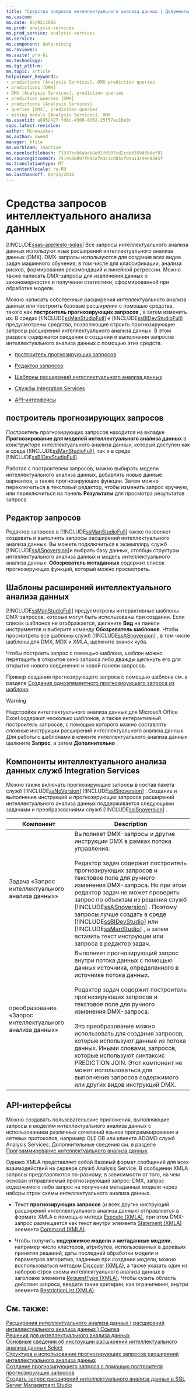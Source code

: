 ```yaml
---
title: "Средства запросов интеллектуального анализа данных | Документы Microsoft"
ms.custom: 
ms.date: 03/02/2016
ms.prod: analysis-services
ms.prod_service: analysis-services
ms.service: 
ms.component: data-mining
ms.reviewer: 
ms.suite: pro-bi
ms.technology: 
ms.tgt_pltfrm: 
ms.topic: article
helpviewer_keywords:
- predictions [Analysis Services], DMX prediction queries
- predictions [DMX]
- DMX [Analysis Services], prediction queries
- prediction queries [DMX]
- predictions [Analysis Services]
- queries [DMX], prediction queries
- mining models [Analysis Services], DMX
ms.assetid: a8952427-fd8c-4300-8f62-25f57ac1be0c
caps.latest.revision: 
author: Minewiskan
ms.author: owend
manager: kfile
ms.workload: Inactive
ms.openlocfilehash: 71337bc66abab8e91fd997cd2cde635945b0ef82
ms.sourcegitcommit: 7519508d97f095afe3c1cd85cf09a13c9eed345f
ms.translationtype: MT
ms.contentlocale: ru-RU
ms.lasthandoff: 02/15/2018
---
```

# <a name="data-mining-query-tools"></a>Средства запросов интеллектуального анализа данных
[!INCLUDE[ssas-appliesto-sqlas](../../includes/ssas-appliesto-sqlas.md)]
Все запросы интеллектуального анализа данных используют язык расширений интеллектуального анализа данных (DMX). DMX-запросы используются для создания всех видов задач машинного обучения, в том числе для классификации, анализа рисков, формирования рекомендаций и линейной регрессии. Можно также написать DMX-запросы для извлечения данных о закономерностях и получения статистики, сформированной при обработке модели.  
  
 Можно написать собственные расширения интеллектуального анализа данных или построить базовые расширения с помощью средства, такого как **построитель прогнозирующих запросов** , а затем изменить их. В средах [!INCLUDE[ssManStudioFull](../../includes/ssmanstudiofull-md.md)] и [!INCLUDE[ssBIDevStudioFull](../../includes/ssbidevstudiofull-md.md)] предусмотрены средства, позволяющие строить прогнозирующие запросы расширений интеллектуального анализа данных. В этом разделе содержатся сведения о создании и выполнения запросов интеллектуального анализа данных с помощью этих средств.  
  
-   [построитель прогнозирующих запросов](#bkmk_Builder)  
  
-   [Редактор запросов](#bkmk_QueryEditor)  
  
-   [Шаблоны расширений интеллектуального анализа данных](#bkmk_Templates)  
  
-   [Службы Integration Services](#bkmk_SSIS)  
  
-   [API-интерфейсы](#bkmk_API)  
  
##  <a name="bkmk_Builder"></a> построитель прогнозирующих запросов  
 Построитель прогнозирующих запросов находится на вкладке **Прогнозирование для моделей интеллектуального анализа данных** в конструкторе интеллектуального анализа данных, который доступен как в среде [!INCLUDE[ssManStudioFull](../../includes/ssmanstudiofull-md.md)], так и в среде [!INCLUDE[ssBIDevStudioFull](../../includes/ssbidevstudiofull-md.md)].  
  
 Работая с построителем запросов, можно выбирать модели интеллектуального анализа данных, добавлять новые данные вариантов, а также прогнозирующие функции. Затем можно переключиться в текстовый редактор, чтобы изменить запрос вручную, или переключиться на панель **Результаты** для просмотра результатов запроса.  
  
##  <a name="bkmk_QueryEditor"></a> Редактор запросов  
 Редактор запросов в [!INCLUDE[ssManStudioFull](../../includes/ssmanstudiofull-md.md)] также позволяет создавать и выполнять запросы расширений интеллектуального анализа данных. Вы можете подключиться к экземпляру служб [!INCLUDE[ssASnoversion](../../includes/ssasnoversion-md.md)]и выбрать базу данных, столбцы структуры интеллектуального анализа данных и модель интеллектуального анализа данных. **Обозреватель метаданных** содержит список прогнозирующих функций, который можно просмотреть.  
  
##  <a name="bkmk_Templates"></a> Шаблоны расширений интеллектуального анализа данных  
 [!INCLUDE[ssManStudioFull](../../includes/ssmanstudiofull-md.md)] предусмотрены интерактивные шаблоны DMX-запросов, которые могут быть использованы при создании. Если список шаблонов не отображается, щелкните **Вид** на панели инструментов и выберите команду **Обозреватель шаблонов**. Чтобы просмотреть все шаблоны служб [!INCLUDE[ssASnoversion](../../includes/ssasnoversion-md.md)] , в том числе шаблоны для DMX, MDX и XMLA, щелкните значок куба.  
  
 Чтобы построить запрос с помощью шаблона, шаблон можно перетащить в открытое окно запроса либо дважды щелкнуть его для открытия нового соединения и новой панели запросов.  
  
 Пример создания прогнозирующего запроса с помощью шаблона см. в разделе [Создание одноэлементного прогнозирующего запроса из шаблона](../../analysis-services/data-mining/create-a-singleton-prediction-query-from-a-template.md).  
  
> [!WARNING]  
>  Надстройка интеллектуального анализа данных для Microsoft Office Excel содержит несколько шаблонов, а также интерактивный построитель запросов, с помощью которого можно составлять сложные инструкции расширений интеллектуального анализа данных. Для работы с шаблонами в клиенте интеллектуального анализа данных щелкните **Запрос**, а затем **Дополнительно** .  
  
##  <a name="bkmk_SSIS"></a> Компоненты интеллектуального анализа данных служб Integration Services  
 Можно также включать прогнозирующие запросы в состав пакета служб [!INCLUDE[ssNoVersion](../../includes/ssnoversion-md.md)] [!INCLUDE[ssISnoversion](../../includes/ssisnoversion-md.md)] . Создание и выполнение инструкций и прогнозирующих запросов расширений интеллектуального анализа данных поддерживается следующими задачами и преобразованиями служб [!INCLUDE[ssISnoversion](../../includes/ssisnoversion-md.md)] .  
  
|Компонент|Description|  
|---------------|-----------------|  
|Задача «Запрос интеллектуального анализа данных»|Выполняет DMX-запросы и другие инструкции DMX в рамках потока управления.<br /><br /> Редактор задач содержит построитель прогнозирующих запросов и текстовое поле для ручного изменения DMX-запроса. Но при этом редактор задач не может проверить запрос по объектам из решения служб [!INCLUDE[ssASnoversion](../../includes/ssasnoversion-md.md)] . Поэтому запросы лучше создать в среде [!INCLUDE[ssBIDevStudio](../../includes/ssbidevstudio-md.md)] или [!INCLUDE[ssManStudio](../../includes/ssmanstudio-md.md)] , а затем вставить текст инструкции или запроса в редактор задач.|  
|преобразование «Запрос интеллектуального анализа данных»|Выполняет прогнозирующий запрос внутри потока данных с помощью данных источника, определенного в источнике потока данных.<br /><br /> Редактор задач содержит построитель прогнозирующих запросов и текстовое поле для ручного изменения DMX-запроса.<br /><br /> Это преобразование можно использовать для создания запросов, которые используют данные из потока данных. Иными словами, запросов, которые используют синтаксис PREDICTION JOIN. Этот компонент не может использоваться для выполнения запросов содержимого или других видов инструкций DMX.|  
  
##  <a name="bkmk_API"></a> API-интерфейсы  
 Можно создавать пользовательские приложения, выполняющие запросы к моделям интеллектуального анализа данных с использованием различных сочетаний языков программирования и сетевых протоколов, например OLE DB или клиента ADOMD служб Analysis Services. Дополнительные сведения см. в разделе [Программирование интеллектуального анализа данных](../../analysis-services/data-mining-programming.md).  
  
 Однако XMLA представляет собой базовый формат сообщений для всех взаимодействий на сервере служб Analysis Service. В сообщении XMLA запросы представляются по-разному, в зависимости от того, на чем основан отправляемый прогнозирующий запрос: DMX, запрос содержимого либо запрос на получение метаданных модели через наборы строк схемы интеллектуального анализа данных.  
  
-   Текст **прогнозирующих запросов** (и всех других инструкций расширений интеллектуального анализа данных) отправляется в формате XMLA с помощью метода [Execute (XMLA)](../../analysis-services/xmla/xml-elements-methods-execute.md), при этом DMX-запрос размещается как текст внутри элемента [Statement (XMLA)](../../analysis-services/xmla/xml-elements-commands/statement-element-xmla.md) элемента [Command (XMLA)](../../analysis-services/xmla/xml-elements-properties/command-element-xmla.md).  
  
-   Чтобы получить **содержимое модели** и **метаданные модели**, например число кластеров, атрибутов, использованных в деревьях принятия решений, даты последней обработки модели и параметров алгоритма, заданные при создании модели, можно воспользоваться методом [Discover (XMLA)](../../analysis-services/xmla/xml-elements-methods-discover.md), а также указать один из наборов строк схемы интеллектуального анализа данных в заголовке элемента [RequestType (XMLA)](../../analysis-services/xmla/xml-elements-properties/requesttype-element-xmla.md). Чтобы сузить область действия запроса, введите такие критерии, как ограничения, внутри элемента [RestrictionList (XMLA)](../../analysis-services/xmla/xml-elements-properties/restrictionlist-element-xmla.md).  
  
## <a name="see-also"></a>См. также:  
 [Расширения интеллектуального анализа данных &#40; расширений интеллектуального анализа данных &#41; Ссылка](../../dmx/data-mining-extensions-dmx-reference.md)   
 [Решения для интеллектуального анализа данных](../../analysis-services/data-mining/data-mining-solutions.md)   
 [Основные сведения об инструкции расширений интеллектуального анализа данных Select](../../dmx/understanding-the-dmx-select-statement.md)   
 [Структура и использовании прогнозирующих запросов расширений интеллектуального анализа данных](../../dmx/structure-and-usage-of-dmx-prediction-queries.md)   
 [Создание прогнозирующего запроса с помощью построителя прогнозирующих запросов](../../analysis-services/data-mining/create-a-prediction-query-using-the-prediction-query-builder.md)   
 [Создать запрос расширений интеллектуального анализа данных в SQL Server Management Studio](../../analysis-services/data-mining/create-a-dmx-query-in-sql-server-management-studio.md)  
  
  
